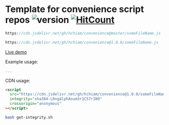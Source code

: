 # Template for convenience script repos ![version](https://img.shields.io/github/release/hchiam/convenience) [![HitCount](http://hits.dwyl.com/hchiam/convenience.svg)](http://hits.dwyl.com/hchiam/convenience)

```js
https://cdn.jsdelivr.net/gh/hchiam/convenience@master/someFileName.js
```

```js
https://cdn.jsdelivr.net/gh/hchiam/convenience@1.0.0/someFileName.js
```

[Live demo](https://codepen.io/hchiam/pen/...)

Example usage:

```js
...
```

CDN usage:

```html
<script
  src="https://cdn.jsdelivr.net/gh/hchiam/convenience@1.0.0/someFileName.js"
  integrity="sha384-L0ng4lphAnum3r1C57r1N9"
  crossorigin="anonymous"
></script>
```

```bash
bash get-integrity.sh
```
